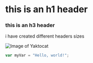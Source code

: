 # this is an h1 header

### this is an h3 header


i have created different headers sizes


![Image of Yaktocat](https://octodex.github.com/images/yaktocat.png)


``` javascript
var myVar = "Hello, world!";
```
